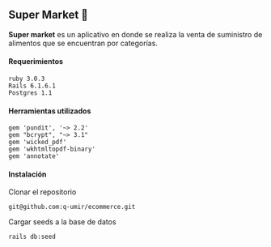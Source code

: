 ## Super Market 🛒

**Super market** es un aplicativo en donde se realiza la venta de suministro de alimentos que se
encuentran por categorías. 


#### Requerimientos

    ruby 3.0.3
    Rails 6.1.6.1
    Postgres 1.1


#### Herramientas utilizados

    gem 'pundit', '~> 2.2'
    gem "bcrypt", "~> 3.1"
    gem 'wicked_pdf'
    gem 'wkhtmltopdf-binary'
    gem 'annotate'



#### Instalación

Clonar el repositorio

    git@github.com:q-umir/ecommerce.git

Cargar seeds a la base de datos

    rails db:seed






